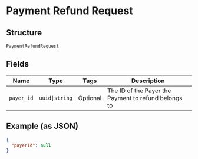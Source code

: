 
# Payment Refund Request

## Structure

`PaymentRefundRequest`

## Fields

| Name | Type | Tags | Description |
|  --- | --- | --- | --- |
| `payer_id` | `uuid\|string` | Optional | The ID of the Payer the Payment to refund belongs to |

## Example (as JSON)

```json
{
  "payerId": null
}
```

